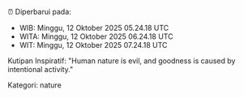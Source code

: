 ⏰ Diperbarui pada:
- WIB: Minggu, 12 Oktober 2025 05.24.18 UTC
- WITA: Minggu, 12 Oktober 2025 06.24.18 UTC
- WIT: Minggu, 12 Oktober 2025 07.24.18 UTC

Kutipan Inspiratif:
"Human nature is evil, and goodness is caused by intentional activity."


Kategori: nature

